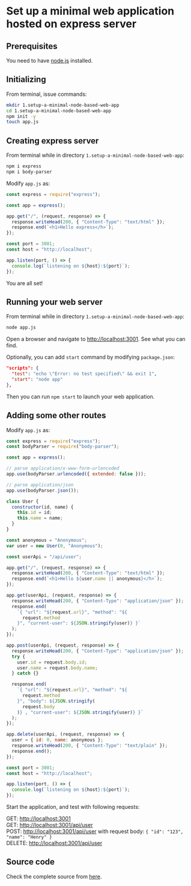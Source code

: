 # Set up a minimal web application hosted on express server

## Prerequisites

You need to have [node.js](https://nodejs.org/) installed.

## Initializing

From terminal, issue commands:

```bash
mkdir 1.setup-a-minimal-node-based-web-app
cd 1.setup-a-minimal-node-based-web-app
npm init -y
touch app.js
```

## Creating express server

From terminal while in directory `1.setup-a-minimal-node-based-web-app`:

```bash
npm i express
npm i body-parser
```

Modify `app.js` as:

```javascript
const express = require("express");

const app = express();

app.get("/", (request, response) => {
  response.writeHead(200, { "Content-Type": "text/html" });
  response.end(`<h1>Hello express</h>`);
});

const port = 3001;
const host = "http://localhost";

app.listen(port, () => {
  console.log(`listening on ${host}:${port}`);
});
```

You are all set!

## Running your web server

From terminal while in directory `1.setup-a-minimal-node-based-web-app`:

```bash
node app.js
```

Open a browser and navigate to <http://localhost:3001>. See what you can find.

Optionally, you can add `start` command by modifying `package.json`:

```json
"scripts": {
  "test": "echo \"Error: no test specified\" && exit 1",
  "start": "node app"
},
```

Then you can run `npm start` to launch your web application.

## Adding some other routes

Modify `app.js` as:

```javascript
const express = require("express");
const bodyParser = require("body-parser");

const app = express();

// parse application/x-www-form-urlencoded
app.use(bodyParser.urlencoded({ extended: false }));

// parse application/json
app.use(bodyParser.json());

class User {
  constructor(id, name) {
    this.id = id;
    this.name = name;
  }
}

const anonymous = "Anonymous";
var user = new User(0, "Anonymous");

const userApi = "/api/user";

app.get("/", (request, response) => {
  response.writeHead(200, { "Content-Type": "text/html" });
  response.end(`<h1>Hello ${user.name || anonymous}</h>`);
});

app.get(userApi, (request, response) => {
  response.writeHead(200, { "Content-Type": "application/json" });
  response.end(
    `{ "url": "${request.url}", "method": "${
      request.method
    }", "current-user": ${JSON.stringify(user)} }`
  );
});

app.post(userApi, (request, response) => {
  response.writeHead(200, { "Content-Type": "application/json" });
  try {
    user.id = request.body.id;
    user.name = request.body.name;
  } catch {}

  response.end(
    `{ "url": "${request.url}", "method": "${
      request.method
    }", "body": ${JSON.stringify(
      request.body
    )} , "current-user": ${JSON.stringify(user)} }`
  );
});

app.delete(userApi, (request, response) => {
  user = { id: 0, name: anonymous };
  response.writeHead(200, { "Content-Type": "text/plain" });
  response.end();
});

const port = 3001;
const host = "http://localhost";

app.listen(port, () => {
  console.log(`listening on ${host}:${port}`);
});
```

Start the application, and test with following requests:

GET: <http://localhost:3001>  
GET: <http://localhost:3001/api/user>  
POST: <http://localhost:3001/api/user> with request body: `{ "id": "123", "name": "Henry" }`  
DELETE: <http://localhost:3001/api/user>  

## Source code

Check the complete source from [here](https://github.com/rick-hayek/web-dev-tutorial/tree/master/1.setup-a-minimal-node-based-web-app).
